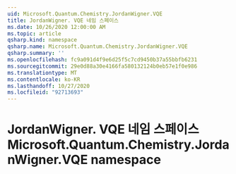 ```yaml
---
uid: Microsoft.Quantum.Chemistry.JordanWigner.VQE
title: JordanWigner. VQE 네임 스페이스
ms.date: 10/26/2020 12:00:00 AM
ms.topic: article
qsharp.kind: namespace
qsharp.name: Microsoft.Quantum.Chemistry.JordanWigner.VQE
qsharp.summary: ''
ms.openlocfilehash: fc9a091d4f9e6d25f5c7cd9450b37a55bbfb6231
ms.sourcegitcommit: 29e0d88a30e4166fa580132124b0eb57e1f0e986
ms.translationtype: MT
ms.contentlocale: ko-KR
ms.lasthandoff: 10/27/2020
ms.locfileid: "92713693"
---
```

# <a name="microsoftquantumchemistryjordanwignervqe-namespace"></a><span data-ttu-id="f9192-102">JordanWigner. VQE 네임 스페이스</span><span class="sxs-lookup"><span data-stu-id="f9192-102">Microsoft.Quantum.Chemistry.JordanWigner.VQE namespace</span></span>



